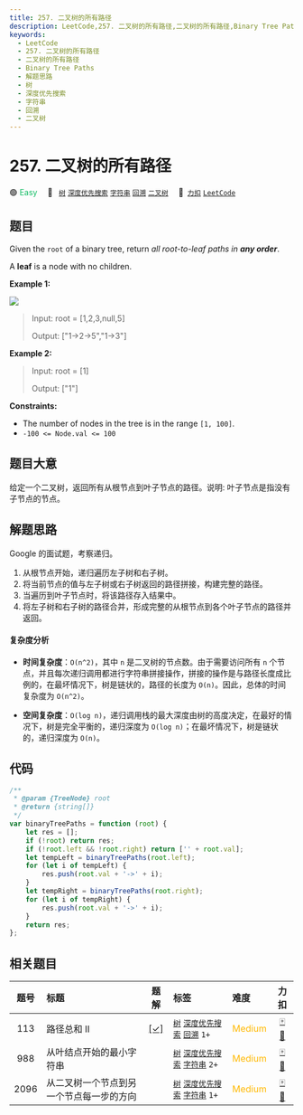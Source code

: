 ```yaml
---
title: 257. 二叉树的所有路径
description: LeetCode,257. 二叉树的所有路径,二叉树的所有路径,Binary Tree Paths,解题思路,树,深度优先搜索,字符串,回溯,二叉树
keywords:
  - LeetCode
  - 257. 二叉树的所有路径
  - 二叉树的所有路径
  - Binary Tree Paths
  - 解题思路
  - 树
  - 深度优先搜索
  - 字符串
  - 回溯
  - 二叉树
---
```


# 257. 二叉树的所有路径

🟢 <font color=#15bd66>Easy</font>&emsp; 🔖&ensp; [`树`](/tag/tree.md) [`深度优先搜索`](/tag/depth-first-search.md) [`字符串`](/tag/string.md) [`回溯`](/tag/backtracking.md) [`二叉树`](/tag/binary-tree.md)&emsp; 🔗&ensp;[`力扣`](https://leetcode.cn/problems/binary-tree-paths) [`LeetCode`](https://leetcode.com/problems/binary-tree-paths)

## 题目

Given the `root` of a binary tree, return _all root-to-leaf paths in **any order**_.

A **leaf** is a node with no children.

**Example 1:**

![](https://assets.leetcode.com/uploads/2021/03/12/paths-tree.jpg)

> Input: root = [1,2,3,null,5]
>
> Output: ["1->2->5","1->3"]

**Example 2:**

> Input: root = [1]
>
> Output: ["1"]

**Constraints:**

- The number of nodes in the tree is in the range `[1, 100]`.
- `-100 <= Node.val <= 100`

## 题目大意

给定一个二叉树，返回所有从根节点到叶子节点的路径。说明: 叶子节点是指没有子节点的节点。

## 解题思路

Google 的面试题，考察递归。

1. 从根节点开始，递归遍历左子树和右子树。
2. 将当前节点的值与左子树或右子树返回的路径拼接，构建完整的路径。
3. 当遍历到叶子节点时，将该路径存入结果中。
4. 将左子树和右子树的路径合并，形成完整的从根节点到各个叶子节点的路径并返回。

#### 复杂度分析

- **时间复杂度**：`O(n^2)`，其中 `n` 是二叉树的节点数。由于需要访问所有 `n` 个节点，并且每次递归调用都进行字符串拼接操作，拼接的操作是与路径长度成比例的，在最坏情况下，树是链状的，路径的长度为 `O(n)`。因此，总体的时间复杂度为 `O(n^2)`。

- **空间复杂度**：`O(log n)`，递归调用栈的最大深度由树的高度决定，在最好的情况下，树是完全平衡的，递归深度为 `O(log n)`；在最坏情况下，树是链状的，递归深度为 `O(n)`。

## 代码

```javascript
/**
 * @param {TreeNode} root
 * @return {string[]}
 */
var binaryTreePaths = function (root) {
	let res = [];
	if (!root) return res;
	if (!root.left && !root.right) return ['' + root.val];
	let tempLeft = binaryTreePaths(root.left);
	for (let i of tempLeft) {
		res.push(root.val + '->' + i);
	}
	let tempRight = binaryTreePaths(root.right);
	for (let i of tempRight) {
		res.push(root.val + '->' + i);
	}
	return res;
};
```

## 相关题目

<!-- prettier-ignore -->
| 题号 | 标题 | 题解 | 标签 | 难度 | 力扣 |
| :------: | :------ | :------: | :------ | :------ | :------: |
| 113 | 路径总和 II | [[✓]](/problem/0113.md) |  [`树`](/tag/tree.md) [`深度优先搜索`](/tag/depth-first-search.md) [`回溯`](/tag/backtracking.md) `1+` | <font color=#ffb800>Medium</font> | [🀄️](https://leetcode.cn/problems/path-sum-ii) [🔗](https://leetcode.com/problems/path-sum-ii) |
| 988 | 从叶结点开始的最小字符串 |  |  [`树`](/tag/tree.md) [`深度优先搜索`](/tag/depth-first-search.md) [`字符串`](/tag/string.md) `2+` | <font color=#ffb800>Medium</font> | [🀄️](https://leetcode.cn/problems/smallest-string-starting-from-leaf) [🔗](https://leetcode.com/problems/smallest-string-starting-from-leaf) |
| 2096 | 从二叉树一个节点到另一个节点每一步的方向 |  |  [`树`](/tag/tree.md) [`深度优先搜索`](/tag/depth-first-search.md) [`字符串`](/tag/string.md) `1+` | <font color=#ffb800>Medium</font> | [🀄️](https://leetcode.cn/problems/step-by-step-directions-from-a-binary-tree-node-to-another) [🔗](https://leetcode.com/problems/step-by-step-directions-from-a-binary-tree-node-to-another) |